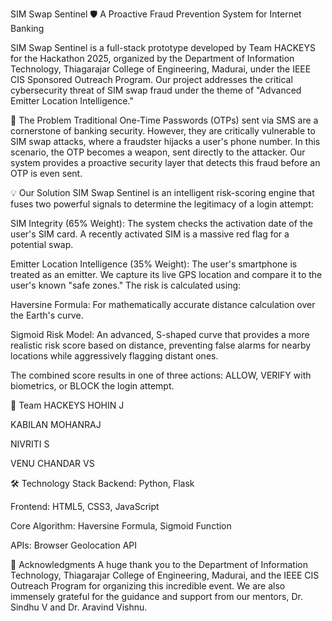 SIM Swap Sentinel 🛡️
A Proactive Fraud Prevention System for Internet Banking

SIM Swap Sentinel is a full-stack prototype developed by Team HACKEYS for the Hackathon 2025, organized by the Department of Information Technology, Thiagarajar College of Engineering, Madurai, under the IEEE CIS Sponsored Outreach Program. Our project addresses the critical cybersecurity threat of SIM swap fraud under the theme of "Advanced Emitter Location Intelligence."

🚩 The Problem
Traditional One-Time Passwords (OTPs) sent via SMS are a cornerstone of banking security. However, they are critically vulnerable to SIM swap attacks, where a fraudster hijacks a user's phone number. In this scenario, the OTP becomes a weapon, sent directly to the attacker. Our system provides a proactive security layer that detects this fraud before an OTP is even sent.

💡 Our Solution
SIM Swap Sentinel is an intelligent risk-scoring engine that fuses two powerful signals to determine the legitimacy of a login attempt:

SIM Integrity (65% Weight): The system checks the activation date of the user's SIM card. A recently activated SIM is a massive red flag for a potential swap.

Emitter Location Intelligence (35% Weight): The user's smartphone is treated as an emitter. We capture its live GPS location and compare it to the user's known "safe zones." The risk is calculated using:

Haversine Formula: For mathematically accurate distance calculation over the Earth's curve.

Sigmoid Risk Model: An advanced, S-shaped curve that provides a more realistic risk score based on distance, preventing false alarms for nearby locations while aggressively flagging distant ones.

The combined score results in one of three actions: ALLOW, VERIFY with biometrics, or BLOCK the login attempt.

👥 Team HACKEYS
HOHIN J

KABILAN MOHANRAJ

NIVRITI S

VENU CHANDAR VS


🛠️ Technology Stack
Backend: Python, Flask

Frontend: HTML5, CSS3, JavaScript

Core Algorithm: Haversine Formula, Sigmoid Function

APIs: Browser Geolocation API

🙏 Acknowledgments
A huge thank you to the Department of Information Technology, Thiagarajar College of Engineering, Madurai, and the IEEE CIS Outreach Program for organizing this incredible event. We are also immensely grateful for the guidance and support from our mentors, Dr. Sindhu V and Dr. Aravind Vishnu.
